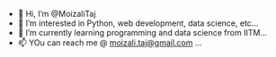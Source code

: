- 👋 Hi, I’m @MoizaliTaj
- 👀 I’m interested in Python, web development, data science, etc...
- 🌱 I’m currently learning programming and data science from IITM...
- 📫 YOu can reach me @ moizali.taj@gmail.com ...

<!---
MoizaliTaj/MoizaliTaj is a ✨ special ✨ repository because its `README.md` (this file) appears on your GitHub profile.
You can click the Preview link to take a look at your changes.
--->
